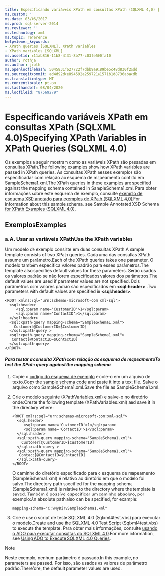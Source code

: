 ```yaml
---
title: Especificando variáveis XPath em consultas XPath (SQLXML 4,0) | Microsoft Docs
ms.custom: ''
ms.date: 03/06/2017
ms.prod: sql-server-2014
ms.reviewer: ''
ms.technology: xml
ms.topic: reference
helpviewer_keywords:
- XPath queries [SQLXML], XPath variables
- XPath variables [SQLXML]
ms.assetid: c11ab816-11b8-4131-8b77-c03fe500fa10
author: rothja
ms.author: jroth
ms.openlocfilehash: 5045831f627722f7dbb9a9189be5c48d830f2add
ms.sourcegitcommit: ad4d92dce894592a259721a1571b1d8736abacdb
ms.translationtype: MT
ms.contentlocale: pt-BR
ms.lasthandoff: 08/04/2020
ms.locfileid: "87569279"
---
```

# <a name="specifying-xpath-variables-in-xpath-queries-sqlxml-40"></a><span data-ttu-id="d117f-102">Especificando variáveis XPath em consultas XPath (SQLXML 4.0)</span><span class="sxs-lookup"><span data-stu-id="d117f-102">Specifying XPath Variables in XPath Queries (SQLXML 4.0)</span></span>
  <span data-ttu-id="d117f-103">Os exemplos a seguir mostram como as variáveis XPath são passadas em consultas XPath.</span><span class="sxs-lookup"><span data-stu-id="d117f-103">The following examples show how XPath variables are passed in XPath queries.</span></span> <span data-ttu-id="d117f-104">As consultas XPath nesses exemplos são especificadas com relação ao esquema de mapeamento contido em SampleSchema1.xml.</span><span class="sxs-lookup"><span data-stu-id="d117f-104">The XPath queries in these examples are specified against the mapping schema contained in SampleSchema1.xml.</span></span> <span data-ttu-id="d117f-105">Para obter informações sobre este esquema de exemplo, consulte [exemplo de esquema XSD anotado para exemplos de XPath &#40;SQLXML 4,0&#41;](sample-annotated-xsd-schema-for-xpath-examples-sqlxml-4-0.md).</span><span class="sxs-lookup"><span data-stu-id="d117f-105">For information about this sample schema, see [Sample Annotated XSD Schema for XPath Examples &#40;SQLXML 4.0&#41;](sample-annotated-xsd-schema-for-xpath-examples-sqlxml-4-0.md).</span></span>  
  
## <a name="examples"></a><span data-ttu-id="d117f-106">Exemplos</span><span class="sxs-lookup"><span data-stu-id="d117f-106">Examples</span></span>  
  
### <a name="a-use-the-xpath-variables"></a><span data-ttu-id="d117f-107">a.</span><span class="sxs-lookup"><span data-stu-id="d117f-107">A.</span></span> <span data-ttu-id="d117f-108">Usar as variáveis XPath</span><span class="sxs-lookup"><span data-stu-id="d117f-108">Use the XPath variables</span></span>  
 <span data-ttu-id="d117f-109">Um modelo de exemplo consiste em duas consultas XPath.</span><span class="sxs-lookup"><span data-stu-id="d117f-109">A sample template consists of two XPath queries.</span></span> <span data-ttu-id="d117f-110">Cada uma das consultas XPath assume um parâmetro.</span><span class="sxs-lookup"><span data-stu-id="d117f-110">Each of the XPath queries takes one parameter.</span></span> <span data-ttu-id="d117f-111">O modelo também especifica valores padrão para esses parâmetros.</span><span class="sxs-lookup"><span data-stu-id="d117f-111">The template also specifies default values for these parameters.</span></span> <span data-ttu-id="d117f-112">Serão usados os valores padrão se não forem especificados valores dos parâmetros.</span><span class="sxs-lookup"><span data-stu-id="d117f-112">The default values are used if parameter values are not specified.</span></span> <span data-ttu-id="d117f-113">Dois parâmetros com valores padrão são especificados em **\<sql:header>** .</span><span class="sxs-lookup"><span data-stu-id="d117f-113">Two parameters with default values are specified in **\<sql:header>**.</span></span>  
  
```  
<ROOT xmlns:sql="urn:schemas-microsoft-com:xml-sql">  
  <sql:header>  
     <sql:param name='CustomerID'>1</sql:param>  
     <sql:param name='ContactID'>1</sql:param>   
  </sql:header>  
  <sql:xpath-query mapping-schema="SampleSchema1.xml">  
    Customer[@CustomerID=$CustomerID]   
  </sql:xpath-query >  
  <sql:xpath-query mapping-schema="SampleSchema1.xml">  
   Contact[@ContactID=$ContactID]   
  </sql:xpath-query>  
</ROOT>  
```  
  
##### <a name="to-test-the-xpath-query-against-the-mapping-schema"></a><span data-ttu-id="d117f-114">Para testar a consulta XPath com relação ao esquema de mapeamento</span><span class="sxs-lookup"><span data-stu-id="d117f-114">To test the XPath query against the mapping schema</span></span>  
  
1.  <span data-ttu-id="d117f-115">Copie o [código do esquema de exemplo](sample-annotated-xsd-schema-for-xpath-examples-sqlxml-4-0.md) e cole-o em um arquivo de texto.</span><span class="sxs-lookup"><span data-stu-id="d117f-115">Copy the [sample schema code](sample-annotated-xsd-schema-for-xpath-examples-sqlxml-4-0.md) and paste it into a text file.</span></span> <span data-ttu-id="d117f-116">Salve o arquivo como SampleSchema1.xml.</span><span class="sxs-lookup"><span data-stu-id="d117f-116">Save the file as SampleSchema1.xml.</span></span>  
  
2.  <span data-ttu-id="d117f-117">Crie o modelo seguinte (XPathVariables.xml) e salve-o no diretório onde:</span><span class="sxs-lookup"><span data-stu-id="d117f-117">Create the following template (XPathVariables.xml) and save it in the directory where:</span></span>  
  
    ```  
    <ROOT xmlns:sql="urn:schemas-microsoft-com:xml-sql">  
      <sql:header>  
         <sql:param name='CustomerID'>1</sql:param>  
         <sql:param name='ContactID'>1</sql:param>   
      </sql:header>  
      <sql:xpath-query mapping-schema="SampleSchema1.xml">  
        Customer[@CustomerID=$CustomerID]   
      </sql:xpath-query >  
      <sql:xpath-query mapping-schema="SampleSchema1.xml">  
       Contact[@ContactID=$ContactID]   
      </sql:xpath-query>  
    </ROOT>  
    ```  
  
     <span data-ttu-id="d117f-118">O caminho do diretório especificado para o esquema de mapeamento (SampleSchema1.xml) é relativo ao diretório em que o modelo foi salvo.</span><span class="sxs-lookup"><span data-stu-id="d117f-118">The directory path specified for the mapping schema (SampleSchema1.xml) is relative to the directory where the template is saved.</span></span> <span data-ttu-id="d117f-119">Também é possível especificar um caminho absoluto, por exemplo:</span><span class="sxs-lookup"><span data-stu-id="d117f-119">An absolute path also can be specified, for example:</span></span>  
  
    ```  
    mapping-schema="C:\MyDir\SampleSchema1.xml"  
    ```  
  
3.  <span data-ttu-id="d117f-120">Crie e use o script de teste SQLXML 4.0 (Sqlxml4test.vbs) para executar o modelo.</span><span class="sxs-lookup"><span data-stu-id="d117f-120">Create and use the SQLXML 4.0 Test Script (Sqlxml4test.vbs) to execute the template.</span></span> <span data-ttu-id="d117f-121">Para obter mais informações, consulte [usando o ADO para executar consultas do SQLXML 4,0](../../sqlxml/using-ado-to-execute-sqlxml-4-0-queries.md).</span><span class="sxs-lookup"><span data-stu-id="d117f-121">For more information, see [Using ADO to Execute SQLXML 4.0 Queries](../../sqlxml/using-ado-to-execute-sqlxml-4-0-queries.md).</span></span>  
  
> [!NOTE]  
>  <span data-ttu-id="d117f-122">Neste exemplo, nenhum parâmetro é passado.</span><span class="sxs-lookup"><span data-stu-id="d117f-122">In this example, no parameters are passed.</span></span> <span data-ttu-id="d117f-123">Por isso, são usados os valores de parâmetro padrão.</span><span class="sxs-lookup"><span data-stu-id="d117f-123">Therefore, the default parameter values are used.</span></span>  
  
  

